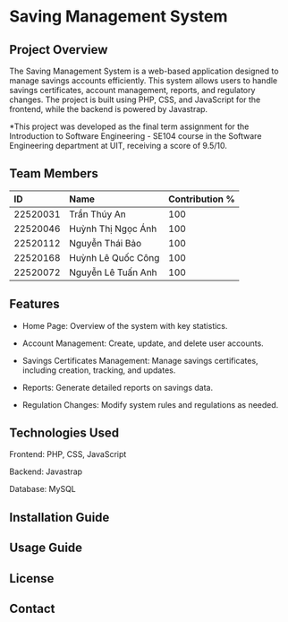 # Saving Management System
 
## Project Overview

The Saving Management System is a web-based application designed to manage savings accounts efficiently. This system allows users to handle savings certificates, account management, reports, and regulatory changes. The project is built using PHP, CSS, and JavaScript for the frontend, while the backend is powered by Javastrap.

*This project was developed as the final term assignment for the Introduction to Software Engineering - SE104 course in the Software Engineering department at UIT, receiving a score of 9.5/10.

## Team Members

| ID        | Name         | Contribution %  |
| :-------- | :----------- | :-------------- |
| 22520031  | Trần Thúy An | 100 |
| 22520046  | Huỳnh Thị Ngọc Ánh | 100 |
| 22520112  | Nguyễn Thái Bảo | 100 |
| 22520168  | Huỳnh Lê Quốc Công | 100 |
| 22520072  | Nguyễn Lê Tuấn Anh | 100 |

## Features

* Home Page: Overview of the system with key statistics.

* Account Management: Create, update, and delete user accounts.

* Savings Certificates Management: Manage savings certificates, including creation, tracking, and updates.

* Reports: Generate detailed reports on savings data.

* Regulation Changes: Modify system rules and regulations as needed.

## Technologies Used

Frontend: PHP, CSS, JavaScript

Backend: Javastrap

Database: MySQL

## Installation Guide
## Usage Guide
## License
## Contact
